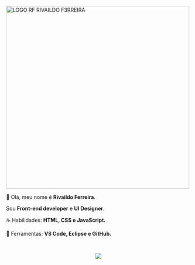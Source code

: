 <img alt="LOGO RF RIVAILDO F3RREIRA" title="rivaildoferreira" src="https://github.com/F3RREIRA/Portifolio/blob/main/github/logo.png" width="500px"/>

<p align="left"> 
👋 Olá, meu nome é <strong>Rivaildo Ferreira</strong>.</p>
<p aling="left">Sou <strong>Front-end developer</strong> e <strong>UI Designer</strong>. </p> 

<p align="left"> 
☕ Habilidades: <strong>HTML, CSS e JavaScript.</strong> </p> 

<p align="left"> 
💼 Ferramentas: <strong>VS Code, Eclipse e GitHub.</strong> </p> 

<br> 


<p align="center">
<a href="https://www.linkedin.com/rivaildoferreira" alt="Linkedin"> 
<img src="https://img.shields.io/badge/-Linkedin-6610F2?style=for-the-badge&logo=Linkedin&logoColor=FFFFFF&link=https://www.linkedin.com/rivaildoferreira"/> 
</a>
</p>
